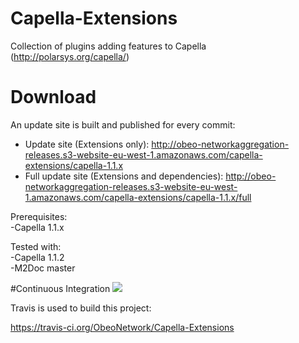 # Capella-Extensions
Collection of plugins adding features to Capella (http://polarsys.org/capella/)


# Download

An update site is built and published for every commit:

- Update site (Extensions only): http://obeo-networkaggregation-releases.s3-website-eu-west-1.amazonaws.com/capella-extensions/capella-1.1.x
- Full update site (Extensions and dependencies): http://obeo-networkaggregation-releases.s3-website-eu-west-1.amazonaws.com/capella-extensions/capella-1.1.x/full

Prerequisites:<br/>
-Capella 1.1.x

Tested with:<br/>
-Capella 1.1.2<br/>
-M2Doc master<br/>

#Continuous Integration ![](https://travis-ci.org/ObeoNetwork/Capella-Extensions.svg?branch=master)

Travis is used to build this project:

https://travis-ci.org/ObeoNetwork/Capella-Extensions


